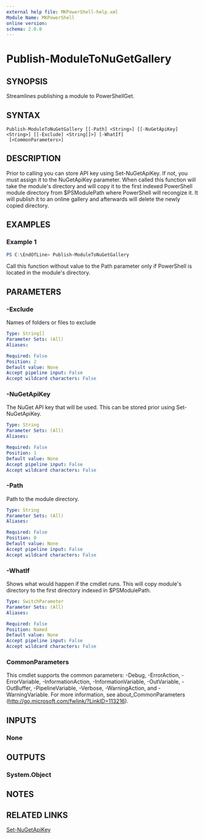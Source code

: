 ```yaml
---
external help file: MKPowerShell-help.xml
Module Name: MKPowerShell
online version:
schema: 2.0.0
---
```


# Publish-ModuleToNuGetGallery

## SYNOPSIS
Streamlines publishing a module to PowerShellGet.

## SYNTAX

```
Publish-ModuleToNuGetGallery [[-Path] <String>] [[-NuGetApiKey] <String>] [[-Exclude] <String[]>] [-WhatIf]
 [<CommonParameters>]
```

## DESCRIPTION
Prior to calling you can store API key using Set-NuGetApiKey.  If not, you must assign it to the NuGetApiKey parameter.  When called this function will take the module's directory and will copy it to the first indexed PowerShell module directory from $PSModulePath where PowerShell will recongize it.  It will publish it to an online gallery and afterwards will delete the newly copied directory.

## EXAMPLES

### Example 1
```powershell
PS C:\EndOfLine> Publish-ModuleToNuGetGallery
```

Call this function without value to the Path parameter only if PowerShell is located in the module's directory.

## PARAMETERS

### -Exclude
Names of folders or files to exclude

```yaml
Type: String[]
Parameter Sets: (All)
Aliases:

Required: False
Position: 2
Default value: None
Accept pipeline input: False
Accept wildcard characters: False
```

### -NuGetApiKey
The NuGet API key that will be used.  This can be stored prior using Set-NuGetApiKey.

```yaml
Type: String
Parameter Sets: (All)
Aliases:

Required: False
Position: 1
Default value: None
Accept pipeline input: False
Accept wildcard characters: False
```

### -Path
Path to the module directory.

```yaml
Type: String
Parameter Sets: (All)
Aliases:

Required: False
Position: 0
Default value: None
Accept pipeline input: False
Accept wildcard characters: False
```

### -WhatIf
Shows what would happen if the cmdlet runs.  This will copy module's directory to the first directory indexed in $PSModulePath.

```yaml
Type: SwitchParameter
Parameter Sets: (All)
Aliases:

Required: False
Position: Named
Default value: None
Accept pipeline input: False
Accept wildcard characters: False
```

### CommonParameters
This cmdlet supports the common parameters: -Debug, -ErrorAction, -ErrorVariable, -InformationAction, -InformationVariable, -OutVariable, -OutBuffer, -PipelineVariable, -Verbose, -WarningAction, and -WarningVariable.
For more information, see about_CommonParameters (http://go.microsoft.com/fwlink/?LinkID=113216).

## INPUTS

### None


## OUTPUTS

### System.Object

## NOTES

## RELATED LINKS
[Set-NuGetApiKey](https://github.com/marckassay/MKPowerShell/blob/master/docs/Set-NuGetApiKey.md)
